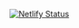 [![Netlify Status](https://api.netlify.com/api/v1/badges/fb2bf7c9-24dd-4843-801a-ba8d8884a6bf/deploy-status)](https://app.netlify.com/sites/wikiyou/deploys)